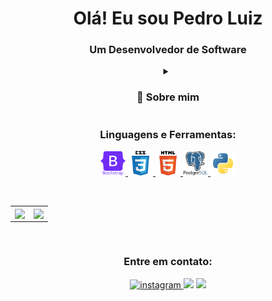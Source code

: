 <div align="center">
<h1 align="center">Olá! Eu sou Pedro Luiz</h1>
<h3 align="center">Um Desenvolvedor de Software</h3>

<details align="center">
  <summary><h3>💬 Sobre mim</h3></summary>
  <br>
  - 🎓 Estudante de Análise e Desenvolvimento de Sistemas (ADS) na Faculdade de Ciências Humanas ESUDA. <br>
  - 🧑🏽‍💻 Desenvolvedor de Software em formação com experiência em Html, CSS, Python e PostgreSQL. <br>
  - 🌐 Busco uma oportunidade no mercado para aplicar o meu aprendizado e conseguir expandir meus conhecimentos. <br>
  - 💻 Gosto de tecnologia, games e aprender novas coisas. <br>
  - 🌎 Recife, Brasil
</details>

<div align="center">
  <h3>Linguagens e Ferramentas:</h3>
  <p> <a href="https://getbootstrap.com" target="_blank" rel="noreferrer"> <img src="https://raw.githubusercontent.com/devicons/devicon/master/icons/bootstrap/bootstrap-plain-wordmark.svg" alt="bootstrap" width="40" height="40"/> </a> <a href="https://www.w3schools.com/css/" target="_blank" rel="noreferrer"> <img src="https://raw.githubusercontent.com/devicons/devicon/master/icons/css3/css3-original-wordmark.svg" alt="css3" width="40" height="40"/> </a> <a href="https://www.w3.org/html/" target="_blank" rel="noreferrer"> <img src="https://raw.githubusercontent.com/devicons/devicon/master/icons/html5/html5-original-wordmark.svg" alt="html5" width="40" height="40"/> </a> <a href="https://www.postgresql.org" target="_blank" rel="noreferrer"> <img src="https://raw.githubusercontent.com/devicons/devicon/master/icons/postgresql/postgresql-original-wordmark.svg" alt="postgresql" width="40" height="40"/> </a> <a href="https://www.python.org" target="_blank" rel="noreferrer"> <img src="https://raw.githubusercontent.com/devicons/devicon/master/icons/python/python-original.svg" alt="python" width="40" height="40"/> </a> </p>
  <br>
</div>
  
<table>
    <tr>
      <td>
        <a href="#">
          <img align="center" src="https://github-readme-stats.vercel.app/api?username=PedroLuiz02&show_icons=true&theme=radical" width="500"/>
        </a>
      </td>
      <td>
        <a href="https://github.com/anuraghazra/convoychat">
          <img align="center" src="https://github-readme-stats.vercel.app/api/top-langs?username=PedroLuiz02&layout=compact&langs_count=8&theme=radical" width="450"/>
        </a>
      </td>
    </tr>
</table><br>
  
  <h3>Entre em contato:</h3>
  <a href="https://www.instagram.com/pedrolwz_/" target="_blank">
  <img src=https://img.shields.io/badge/instagram-%23000000.svg?&style=for-the-badge&logo=instagram&logoColor=white alt=instagram style="margin-bottom: 5px;" />
  <a href="https://www.linkedin.com/in/pedroluiz02/" target="_blank"><img src="https://img.shields.io/badge/LinkedIn-0A66C2?style=for-the-badge&logo=linkedin&logoColor=white" /></a>
  <a href="mailto:pedroluiz0034@gmail.com"><img src="https://img.shields.io/badge/-Gmail-%23FF0000?style=for-the-badge&logo=gmail&logoColor=white" target="_blank"></a>
</div>

